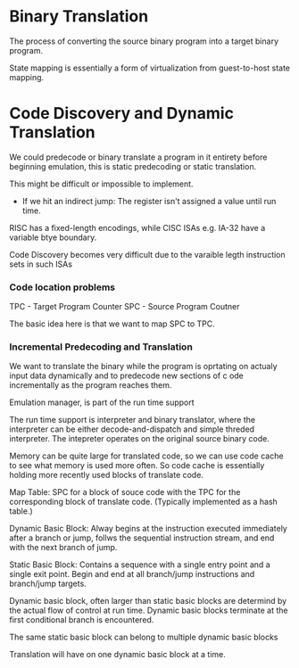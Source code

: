 # Binary Translation

The process of converting the source binary program into a target binary program. 

State mapping is essentially a form of virtualization from guest-to-host state mapping.

# Code Discovery and Dynamic Translation

We could predecode or binary translate a program in it entirety before beginning emulation, this is static predecoding or static translation. 

This might be difficult or impossible to implement. 

* If we hit an indirect jump: The register isn't assigned a value until run time. 

RISC has a fixed-length encodings, while CISC ISAs e.g. IA-32 have a variable btye boundary. 

Code Discovery becomes very difficult due to the varaible legth instruction sets in such ISAs 

### Code location problems 

TPC - Target Program Counter 
SPC - Source Program Coutner

The basic idea here is that we want to map SPC to TPC. 

### Incremental Predecoding and Translation 

We want to translate the binary while the program is oprtating on actualy input data dynamically and to predecode new sections of c ode incrementally as the program reaches them. 

Emulation manager, is part of the run time support 

The run time support is interpreter and binary translator, where the interpreter can be either decode-and-dispatch and simple threded interpreter. The intepreter operates on the original source binary code. 

Memory can be quite large for translated code, so we can use code cache to see what memory is used more often. So code cache is essentially holding more recently used blocks of translate code. 

Map Table: SPC for a block of souce code with the TPC for the corresponding block of translate code. 
(Typically implemented as a hash table.) 

Dynamic Basic Block: Alway begins at the instruction executed immediately after a branch or jump, follws the sequential instruction stream, and end with the next branch of jump. 

Static Basic Block: Contains a sequence with a single entry point and a single exit point. Begin and end at all branch/jump instructions and branch/jump targets. 

Dynamic basic block, often larger than static basic blocks are  determind by the actual flow of control at run time. Dynamic basic blocks terminate at the first conditional branch is encountered. 

The same static basic block can belong to multiple dynamic basic blocks 

Translation will have on one dynamic basic block at a time. 








